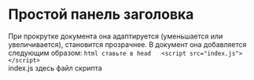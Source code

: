 # Простой панель заголовка  
  
При прокрутке документа она адаптируется (уменьшается или увеличивается), становится прозрачнее.
В документ она добавляется следующим образом:
    ```html
    ставьте в head  
    <script src="index.js"></script>  
    ```  
index.js здесь файл скрипта
